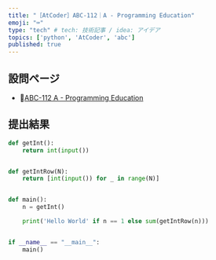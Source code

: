 ```yaml
---
title: "［AtCoder］ABC-112｜A - Programming Education"
emoji: "⌨️"
type: "tech" # tech: 技術記事 / idea: アイデア
topics: ['python', 'AtCoder', 'abc']
published: true
---
```


## 設問ページ

- 🔗[ABC-112 A - Programming Education](https://atcoder.jp/contests/abc112/tasks/abc112_a)

## 提出結果

```python
def getInt():
    return int(input())


def getIntRow(N):
    return [int(input()) for _ in range(N)]


def main():
    n = getInt()

    print('Hello World' if n == 1 else sum(getIntRow(n)))


if __name__ == "__main__":
    main()
```
